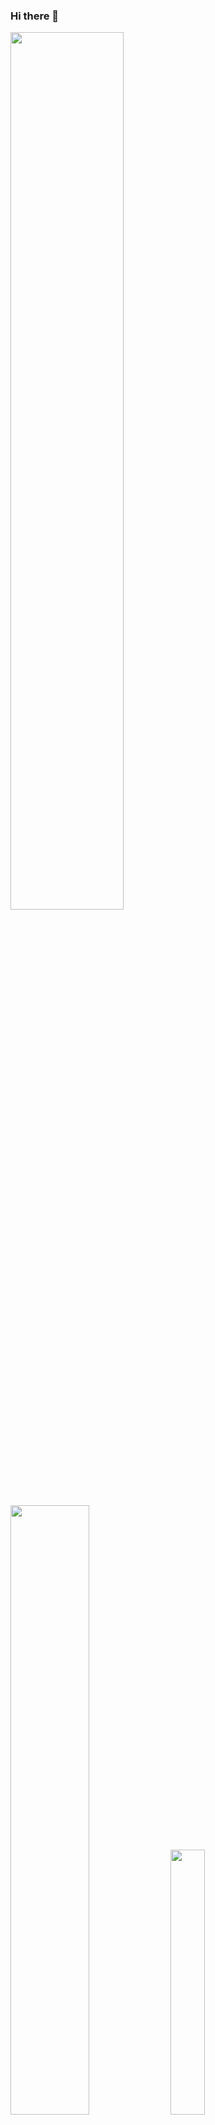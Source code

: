 ### Hi there 👋

<div align="left">
  <img width="60%" height="auto" src="https://cdn.discordapp.com/attachments/921445393169006693/1082513675220426843/Sarto_transicao_gif.gif">
  <br>
  <br>
  <img width="50%" height="auto" src="https://github-readme-stats.vercel.app/api?username=LeonardoSarto&show_icons=true&theme=dark">
  <img width="33%" height="auto" src="https://github-readme-stats.vercel.app/api/top-langs/?username=LeonardoSarto&layout=compact&theme=dark&langs_count=8">
  <br>
  <br>
  <img width="7%" height="auto" src="https://cdn.discordapp.com/attachments/921445393169006693/1082517980132421642/dart-logo.png">
  <img width="7%" height="auto" src="https://cdn.discordapp.com/attachments/921445393169006693/1082518014475378708/javascript-logo.png">
  <img width="7%" height="auto" src="https://cdn.discordapp.com/attachments/921445393169006693/1082518032473137242/typescript-logo.png">
  <img width="7%" height="auto" src="https://cdn.discordapp.com/attachments/921445393169006693/1082518051947290664/golang-logo.png">
  <img width="7%" height="auto" src="https://cdn.discordapp.com/attachments/921445393169006693/1082518065251627098/java-logo.png">
  
  <br>
  <br>
  <a href="https://www.linkedin.com/in/leonardo-sarto-978b99219" target="_blank">
    <img src="https://img.shields.io/badge/LinkedIn-0077B5?style=for-the-badge&logo=linkedin&logoColor=white">
  </a>
  <a href="https://www.twitch.tv/sartoengineer" target="_blank">
    <img src="https://img.shields.io/badge/Twitch-9146FF?style=for-the-badge&logo=twitch&logoColor=white">
  </a>
  <a href="https://www.youtube.com/channel/UC-iyE_7xYS2Y53i0qbRN2cA" target="_blank">
    <img src="https://img.shields.io/badge/YouTube-FF0000?style=for-the-badge&logo=youtube&logoColor=white">
  </a>
  <a href="https://twitter.com/sarto_leonardo" target="_blank">
    <img src="https://img.shields.io/badge/Twitter-1DA1F2?style=for-the-badge&logo=twitter&logoColor=white">
  </a>
  <a href="https://www.facebook.com/sarto.leonardo" target="_blank">
    <img src="https://img.shields.io/badge/Facebook-1877F2?style=for-the-badge&logo=facebook&logoColor=white">
  </a>
  <a href="https://www.instagram.com/sarto_leonardo" target="_blank">
    <img src="https://img.shields.io/badge/Instagram-E4405F?style=for-the-badge&logo=instagram&logoColor=white">
  </a>
  
</div>
